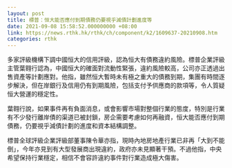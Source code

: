 ```yaml
---
layout: post
title: 標普：恒大能否應付到期債務仍要視乎減債計劃進度等
date: 2021-09-08 15:58:52.000000000 +08:00
link: https://news.rthk.hk/rthk/ch/component/k2/1609637-20210908.htm
categories: rthk
---
```


多家評級機構下調中國恒大的信用評級，認為恒大有債務違約風險。標普企業評級主管葉翱行認為，中國恒大的確面對流動性緊張，違約風險較高，公司亦正透過出售資產等計劃應對。他指，雖然恒大暫時未有極之重大的債務到期，集團有時間逐步解決，但在岸銀行及信用仍有到期風險，包括支付予供應商的款項等，令人質疑恒大營運的穩定性。

葉翱行說，如果事件再有負面消息，或會影響市場對整個行業的態度，特別是行業有不少發行離岸債的渠道已被封鎖，房企需要考慮如何再融資，恒大能否應付到期債務，仍要視乎減債計劃的進度和資本結構調整。

標普全球評級企業評級部董事陳令華亦指，現時內地房地產行業已非再「大到不能倒」，今年亦見到有大型發展商出現違約，政府亦未見顯著干預。不過他指，中央希望保持行業穩定，相信不會容許違約事件對行業造成極大傷害。
